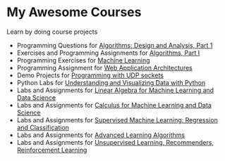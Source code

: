 My Awesome Courses
==================

Learn by doing course projects

* Programming Questions for [Algorithms: Design and Analysis, Part 1](https://class.coursera.org/algo-005)
* Exercises and Programming Assignments for [Algorithms, Part I](https://class.coursera.org/algs4partI-004)
* Programming Exercises for [Machine Learning](https://class.coursera.org/ml-006)
* Programming Assignment for [Web Application Architectures](https://class.coursera.org/webapplications-002)
* Demo Projects for [Programming with UDP sockets](https://www.cs.rutgers.edu/~pxk/417/notes/sockets/udp.html)
* Python Labs for [Understanding and Visualizing Data with Python](https://www.coursera.org/learn/understanding-visualization-data)
* Labs and Assignments for [Linear Algebra for Machine Learning and Data Science](https://www.coursera.org/learn/machine-learning-linear-algebra)
* Labs and Assignments for [Calculus for Machine Learning and Data Science](https://www.coursera.org/learn/machine-learning-calculus)
* Labs and Assignments for [Supervised Machine Learning: Regression and Classification](https://www.coursera.org/learn/machine-learning)
* Labs and Assignments for [Advanced Learning Algorithms](https://www.coursera.org/learn/advanced-learning-algorithms)
* Labs and Assignments for [Unsupervised Learning, Recommenders, Reinforcement Learning](https://www.coursera.org/learn/unsupervised-learning-recommenders-reinforcement-learning)